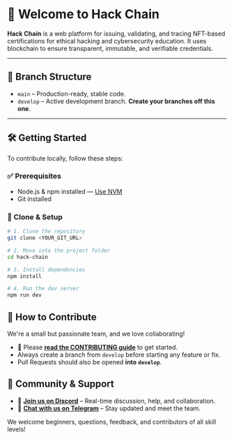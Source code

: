 # 🚀 Welcome to Hack Chain

**Hack Chain** is a web platform for issuing, validating, and tracing NFT-based certifications for ethical hacking and cybersecurity education. It uses blockchain to ensure transparent, immutable, and verifiable credentials.

---

## 📁 Branch Structure

- `main` – Production-ready, stable code.
- `develop` – Active development branch. **Create your branches off this one**.

---

## 🛠️ Getting Started

To contribute locally, follow these steps:

### ✅ Prerequisites
- Node.js & npm installed — [Use NVM](https://github.com/nvm-sh/nvm#installing-and-updating)
- Git installed

### 🚨 Clone & Setup

```bash
# 1. Clone the repository
git clone <YOUR_GIT_URL>

# 2. Move into the project folder
cd hack-chain

# 3. Install dependencies
npm install

# 4. Run the dev server
npm run dev
```

## 🌱 How to Contribute

We're a small but passionate team, and we love collaborating!

- 📄 Please **[read the CONTRIBUTING guide](./CONTRIBUTING.md)** to get started.
- Always create a branch from `develop` before starting any feature or fix.
- Pull Requests should also be opened **into `develop`**.


## 💬 Community & Support

- 📢 **[Join us on Discord](https://discord.gg/hDWrxKSN)** – Real-time discussion, help, and collaboration.
- 📱 **[Chat with us on Telegram](https://t.me/hackchaincommunity)** – Stay updated and meet the team.

We welcome beginners, questions, feedback, and contributors of all skill levels!

